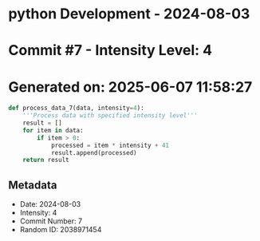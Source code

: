 ﻿# python Development - 2024-08-03
# Commit #7 - Intensity Level: 4
# Generated on: 2025-06-07 11:58:27
```python
def process_data_7(data, intensity=4):
    '''Process data with specified intensity level'''
    result = []
    for item in data:
        if item > 0:
            processed = item * intensity + 41
            result.append(processed)
    return result
```
## Metadata
- Date: 2024-08-03
- Intensity: 4
- Commit Number: 7
- Random ID: 2038971454
